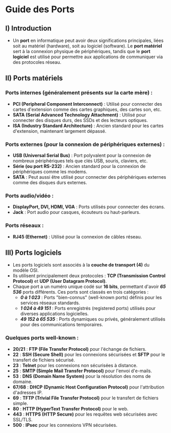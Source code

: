 # Guide des Ports

## I) Introduction

- Un **port** en informatique peut avoir deux significations principales, liées soit au matériel (hardware), soit au logiciel (software). Le **port matériel** sert à la connexion physique de périphériques, tandis que le **port logiciel** est utilisé pour permettre aux applications de communiquer via des protocoles réseau.

## II) Ports matériels

### Ports internes (généralement présents sur la carte mère) :

- **PCI (Peripheral Component Interconnect)** : Utilisé pour connecter des cartes d'extension comme des cartes graphiques, des cartes son, etc.
- **SATA (Serial Advanced Technology Attachment)** : Utilisé pour connecter des disques durs, des SSDs et des lecteurs optiques.
- **ISA (Industry Standard Architecture)** : Ancien standard pour les cartes d'extension, maintenant largement dépassé.

### Ports externes (pour la connexion de périphériques externes) :

- **USB (Universal Serial Bus)** : Port polyvalent pour la connexion de nombreux périphériques tels que clés USB, souris, claviers, etc.
- **Série (ou port RS-232)** : Ancien standard pour la connexion de périphériques comme les modems.
- **SATA** : Peut aussi être utilisé pour connecter des périphériques externes comme des disques durs externes.

### Ports audio/vidéo :

- **DisplayPort, DVI, HDMI, VGA** : Ports utilisés pour connecter des écrans.
- **Jack** : Port audio pour casques, écouteurs ou haut-parleurs.

### Ports réseaux :

- **RJ45 (Ethernet)** : Utilisé pour la connexion de câbles réseau.

## III) Ports logiciels

- Les ports logiciels sont associés à la **couche de transport (4)** du modèle OSI.
- Ils utilisent principalement deux protocoles : **TCP (Transmission Control Protocol)** et **UDP (User Datagram Protocol)**.
- Chaque port a un numéro unique codé sur **16 bits**, permettant d'avoir _**65 536**_ ports différents. Ces ports sont classés en trois catégories :
    - _**0 à 1 023**_ : Ports "bien-connus" (well-known ports) définis pour les services réseaux standards.
    - _**1 024 à 49 151**_ : Ports enregistrés (registered ports) utilisés pour diverses applications logicielles.
    - _**49 152 à 65 535**_ : Ports dynamiques ou privés, généralement utilisés pour des communications temporaires.

### Quelques ports well-known :

- **20/21** : **FTP (File Transfer Protocol)** pour l'échange de fichiers.
- **22** : **SSH (Secure Shell)** pour les connexions sécurisées et **SFTP** pour le transfert de fichiers sécurisé.
- **23** : **Telnet** pour les connexions non sécurisées à distance.
- **25** : **SMTP (Simple Mail Transfer Protocol)** pour l'envoi d'e-mails.
- **53** : **DNS (Domain Name System)** pour la résolution des noms de domaine.
- **67/68** : **DHCP (Dynamic Host Configuration Protocol)** pour l'attribution d'adresses IP.
- **69** : **TFTP (Trivial File Transfer Protocol)** pour le transfert de fichiers simple.
- **80** : **HTTP (HyperText Transfer Protocol)** pour le web.
- **443** : **HTTPS (HTTP Secure)** pour les requêtes web sécurisées avec SSL/TLS.
- **500** : **IPsec** pour les connexions VPN sécurisées.